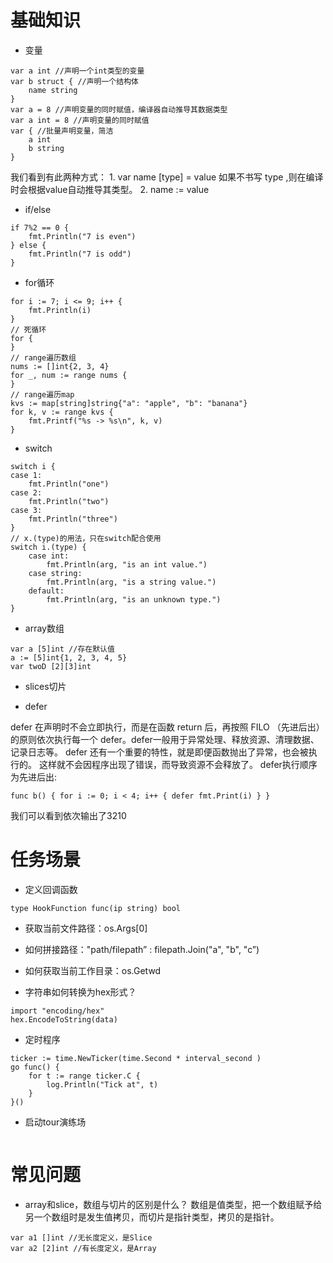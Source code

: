 # 基础知识

* 变量
```golang
var a int //声明一个int类型的变量
var b struct { //声明一个结构体
    name string
}
var a = 8 //声明变量的同时赋值，编译器自动推导其数据类型
var a int = 8 //声明变量的同时赋值
var { //批量声明变量，简洁
    a int
    b string
}
```
我们看到有此两种方式：
    1. var name [type] = value
    如果不书写 type ,则在编译时会根据value自动推导其类型。
    2. name := value

* if/else
```golang
if 7%2 == 0 {
    fmt.Println("7 is even")
} else {
    fmt.Println("7 is odd")
}
```

* for循环
```golang
for i := 7; i <= 9; i++ {
    fmt.Println(i)
}
// 死循环
for {
}
// range遍历数组
nums := []int{2, 3, 4}
for _, num := range nums {
}
// range遍历map
kvs := map[string]string{"a": "apple", "b": "banana"}
for k, v := range kvs {
    fmt.Printf("%s -> %s\n", k, v)
}
```

* switch
```golang
switch i {
case 1:
    fmt.Println("one")
case 2:
    fmt.Println("two")
case 3:
    fmt.Println("three")
}
// x.(type)的用法，只在switch配合使用
switch i.(type) {  
    case int:  
        fmt.Println(arg, "is an int value.")  
    case string:  
        fmt.Println(arg, "is a string value.")  
    default:  
        fmt.Println(arg, "is an unknown type.")  
}  
```

* array数组
```golang
var a [5]int //存在默认值
a := [5]int{1, 2, 3, 4, 5}
var twoD [2][3]int
```

* slices切片

* defer

defer 在声明时不会立即执行，而是在函数 return 后，再按照 FILO （先进后出）的原则依次执行每一个 defer。defer一般用于异常处理、释放资源、清理数据、记录日志等。
defer 还有一个重要的特性，就是即便函数抛出了异常，也会被执行的。 这样就不会因程序出现了错误，而导致资源不会释放了。
defer执行顺序为先进后出:
```golang
func b() { for i := 0; i < 4; i++ { defer fmt.Print(i) } }
```
我们可以看到依次输出了3210


# 任务场景
* 定义回调函数

```golang
type HookFunction func(ip string) bool
```

* 获取当前文件路径：os.Args[0]

* 如何拼接路径："path/filepath” : filepath.Join("a", "b", "c”)  
 
* 如何获取当前工作目录：os.Getwd

* 字符串如何转换为hex形式？
```golang
import "encoding/hex"
hex.EncodeToString(data)
```

* 定时程序
```golang
ticker := time.NewTicker(time.Second * interval_second )
go func() {
    for t := range ticker.C {
        log.Println("Tick at", t)
    }
}()
```

* 启动tour演练场
```golang

```

# 常见问题

* array和slice，数组与切片的区别是什么？
数组是值类型，把一个数组赋予给另一个数组时是发生值拷贝，而切片是指针类型，拷贝的是指针。
```golang
var a1 []int //无长度定义，是Slice
var a2 [2]int //有长度定义，是Array

```